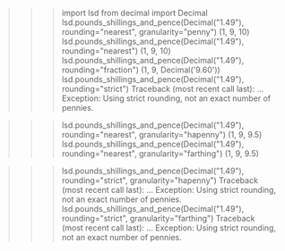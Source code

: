 >>> import lsd
>>> from decimal import Decimal
>>> lsd.pounds_shillings_and_pence(Decimal("1.49"), rounding="nearest", granularity="penny")
(1, 9, 10)
>>> lsd.pounds_shillings_and_pence(Decimal("1.49"), rounding="nearest")
(1, 9, 10)
>>> lsd.pounds_shillings_and_pence(Decimal("1.49"), rounding="fraction")
(1, 9, Decimal('9.60'))
>>> lsd.pounds_shillings_and_pence(Decimal("1.49"), rounding="strict")
Traceback (most recent call last):
...
Exception: Using strict rounding, not an exact number of pennies.

>>> lsd.pounds_shillings_and_pence(Decimal("1.49"), rounding="nearest", granularity="hapenny")
(1, 9, 9.5)
>>> lsd.pounds_shillings_and_pence(Decimal("1.49"), rounding="nearest", granularity="farthing")
(1, 9, 9.5)

>>> lsd.pounds_shillings_and_pence(Decimal("1.49"), rounding="strict", granularity="hapenny")
Traceback (most recent call last):
...
Exception: Using strict rounding, not an exact number of pennies.
>>> lsd.pounds_shillings_and_pence(Decimal("1.49"), rounding="strict", granularity="farthing")
Traceback (most recent call last):
...
Exception: Using strict rounding, not an exact number of pennies.
